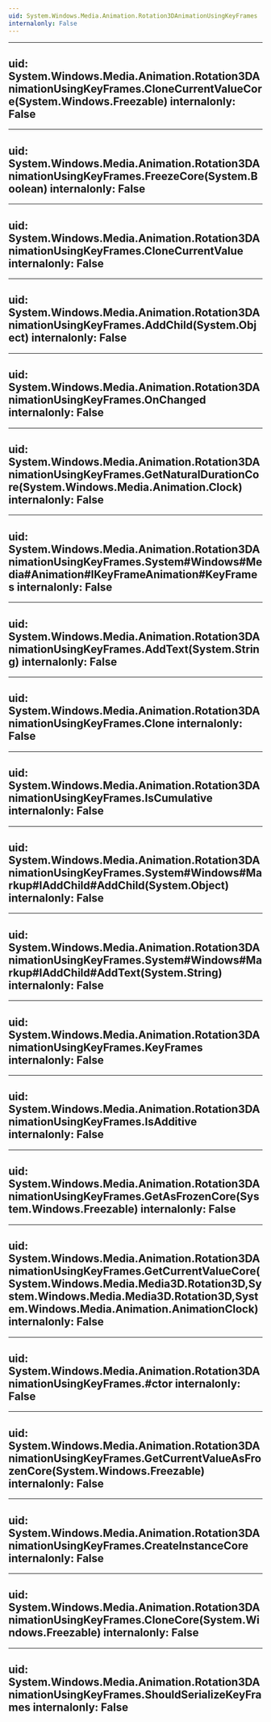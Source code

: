 ```yaml
---
uid: System.Windows.Media.Animation.Rotation3DAnimationUsingKeyFrames
internalonly: False
---
```


---
uid: System.Windows.Media.Animation.Rotation3DAnimationUsingKeyFrames.CloneCurrentValueCore(System.Windows.Freezable)
internalonly: False
---

---
uid: System.Windows.Media.Animation.Rotation3DAnimationUsingKeyFrames.FreezeCore(System.Boolean)
internalonly: False
---

---
uid: System.Windows.Media.Animation.Rotation3DAnimationUsingKeyFrames.CloneCurrentValue
internalonly: False
---

---
uid: System.Windows.Media.Animation.Rotation3DAnimationUsingKeyFrames.AddChild(System.Object)
internalonly: False
---

---
uid: System.Windows.Media.Animation.Rotation3DAnimationUsingKeyFrames.OnChanged
internalonly: False
---

---
uid: System.Windows.Media.Animation.Rotation3DAnimationUsingKeyFrames.GetNaturalDurationCore(System.Windows.Media.Animation.Clock)
internalonly: False
---

---
uid: System.Windows.Media.Animation.Rotation3DAnimationUsingKeyFrames.System#Windows#Media#Animation#IKeyFrameAnimation#KeyFrames
internalonly: False
---

---
uid: System.Windows.Media.Animation.Rotation3DAnimationUsingKeyFrames.AddText(System.String)
internalonly: False
---

---
uid: System.Windows.Media.Animation.Rotation3DAnimationUsingKeyFrames.Clone
internalonly: False
---

---
uid: System.Windows.Media.Animation.Rotation3DAnimationUsingKeyFrames.IsCumulative
internalonly: False
---

---
uid: System.Windows.Media.Animation.Rotation3DAnimationUsingKeyFrames.System#Windows#Markup#IAddChild#AddChild(System.Object)
internalonly: False
---

---
uid: System.Windows.Media.Animation.Rotation3DAnimationUsingKeyFrames.System#Windows#Markup#IAddChild#AddText(System.String)
internalonly: False
---

---
uid: System.Windows.Media.Animation.Rotation3DAnimationUsingKeyFrames.KeyFrames
internalonly: False
---

---
uid: System.Windows.Media.Animation.Rotation3DAnimationUsingKeyFrames.IsAdditive
internalonly: False
---

---
uid: System.Windows.Media.Animation.Rotation3DAnimationUsingKeyFrames.GetAsFrozenCore(System.Windows.Freezable)
internalonly: False
---

---
uid: System.Windows.Media.Animation.Rotation3DAnimationUsingKeyFrames.GetCurrentValueCore(System.Windows.Media.Media3D.Rotation3D,System.Windows.Media.Media3D.Rotation3D,System.Windows.Media.Animation.AnimationClock)
internalonly: False
---

---
uid: System.Windows.Media.Animation.Rotation3DAnimationUsingKeyFrames.#ctor
internalonly: False
---

---
uid: System.Windows.Media.Animation.Rotation3DAnimationUsingKeyFrames.GetCurrentValueAsFrozenCore(System.Windows.Freezable)
internalonly: False
---

---
uid: System.Windows.Media.Animation.Rotation3DAnimationUsingKeyFrames.CreateInstanceCore
internalonly: False
---

---
uid: System.Windows.Media.Animation.Rotation3DAnimationUsingKeyFrames.CloneCore(System.Windows.Freezable)
internalonly: False
---

---
uid: System.Windows.Media.Animation.Rotation3DAnimationUsingKeyFrames.ShouldSerializeKeyFrames
internalonly: False
---
